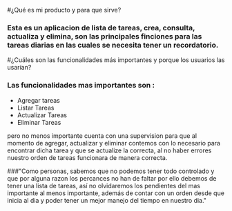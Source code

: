 #¿Qué es mi producto y para que sirve?

### Esta es un aplicacion de lista de tareas, crea, consulta, actualiza y elimina, son las principales finciones para las tareas diarias en las cuales se necesita tener un recordatorio.

#¿Cuáles son las funcionalidades más importantes y porque los usuarios las usarían?

### Las funcionalidades mas importantes son : 
- Agregar tareas
- Listar Tareas
- Actualizar Tareas
- Eliminar Tareas

pero no menos importante cuenta con una supervision para que al momento de agregar, actualizar y eliminar contemos con lo necesario para encontrar dicha tarea y que se actualize la correcta, al no haber errores nuestro orden de tareas funcionara de manera correcta.

###"Como personas, sabemos que no podemos tener todo controlado y que por alguna razon los percances no han de faltar por ello debemos de tener una lista de tareas, así no olvidaremos los pendientes del mas importante al menos importante, además de contar con un orden desde que inicia al dia y poder tener un mejor manejo del tiempo en nuestro dia."
